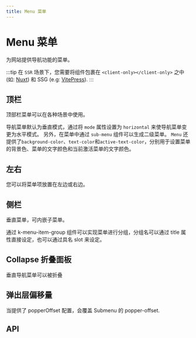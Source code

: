 ```yaml
---
title: Menu 菜单
---
```


# Menu 菜单

为网站提供导航功能的菜单。

:::tip
在 `SSR` 场景下，您需要将组件包裹在 `<client-only></client-only>` 之中 (如: [Nuxt](https://nuxtjs.org/)) 和 SSG (e.g: [VitePress](https://vitepress.vuejs.org/)).
:::

## 顶栏

顶部栏菜单可以在各种场景中使用。

导航菜单默认为垂直模式，通过将 `mode` 属性设置为 `horizontal` 来使导航菜单变更为水平模式。 另外，在菜单中通过 `sub-menu` 组件可以生成二级菜单。 `Menu` 还提供了`background-color`、`text-color`和`active-text-color`，分别用于设置菜单的背景色、菜单的文字颜色和当前激活菜单的文字颜色。

<preview path="./def.vue" />

## 左右

您可以将菜单项放置在左边或右边。

<preview path="./leftRightMenu.vue" />

## 侧栏

垂直菜单，可内嵌子菜单。

通过 k-menu-item-group 组件可以实现菜单进行分组，分组名可以通过 title 属性直接设定，也可以通过具名 slot 来设定。

<preview path="./sidebarMenu.vue" />

## Collapse 折叠面板

垂直导航菜单可以被折叠

<preview path="./collapseMenu.vue" />

## 弹出层偏移量

当提供了 popperOffset 配置，会覆盖 Submenu 的 popper-offset.

<preview path="./popperOffsetMenu.vue" />

## API

<API src="./menu.json" lang="zh"></API>

<API src="./subMenu.json" lang="zh"></API>

<API src="./menuItem.json" lang="zh"></API>

<API src="./menuItemGroup.json" lang="zh"></API>